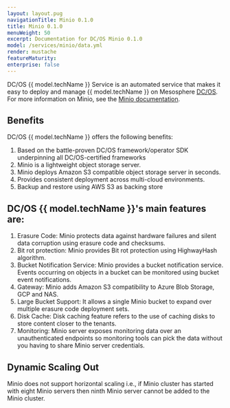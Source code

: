 ```yaml
---
layout: layout.pug
navigationTitle: Minio 0.1.0
title: Minio 0.1.0
menuWeight: 50
excerpt: Documentation for DC/OS Minio 0.1.0
model: /services/minio/data.yml
render: mustache
featureMaturity:
enterprise: false
---
```


DC/OS {{ model.techName }} Service is an automated service that makes it easy to deploy and manage {{ model.techName }} on Mesosphere [DC/OS](https://mesosphere.com/product/). For more information on Minio, see the [Minio documentation](https://docs.minio.io/).

## Benefits
DC/OS {{ model.techName }} offers the following benefits:
1. Based on the battle-proven DC/OS framework/operator SDK underpinning all DC/OS-certified frameworks
2. Minio is a lightweight object storage server.
3. Minio deploys Amazon S3 compatible object storage server in seconds.
4. Provides consistent deployment across multi-cloud environments.
5. Backup and restore using AWS S3 as backing store

## DC/OS {{ model.techName }}'s main features are:
1. Erasure Code: Minio protects data against hardware failures and silent data corruption using erasure code and checksums.
2. Bit rot protection: Minio provides Bit rot protection using HighwayHash algorithm.
3. Bucket Notification Service: Minio provides a bucket notification service. Events occurring on objects in a bucket can be monitored using bucket event notifications.
4. Gateway: Minio adds Amazon S3 compatibility to Azure Blob Storage, GCP and NAS.
5. Large Bucket Support: It allows a single Minio bucket to expand over multiple erasure code deployment sets.
6. Disk Cache: Disk caching feature refers to the use of caching disks to store content closer to the tenants.
7. Monitoring: Minio server exposes monitoring data over an unauthenticated endpoints so monitoring tools can pick the data without you having to share Minio server credentials.

## Dynamic Scaling Out

Minio does not support horizontal scaling i.e., if Minio cluster has started with eight Minio servers then ninth Minio server cannot be added to the Minio cluster.
